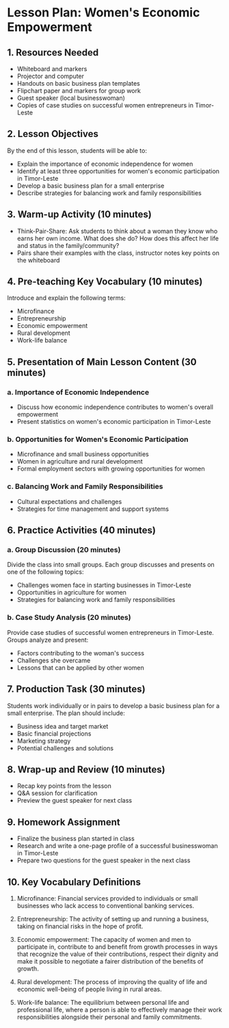 # Lesson Plan: Women's Economic Empowerment

## 1. Resources Needed

- Whiteboard and markers
- Projector and computer
- Handouts on basic business plan templates
- Flipchart paper and markers for group work
- Guest speaker (local businesswoman)
- Copies of case studies on successful women entrepreneurs in Timor-Leste

## 2. Lesson Objectives

By the end of this lesson, students will be able to:
- Explain the importance of economic independence for women
- Identify at least three opportunities for women's economic participation in Timor-Leste
- Develop a basic business plan for a small enterprise
- Describe strategies for balancing work and family responsibilities

## 3. Warm-up Activity (10 minutes)

- Think-Pair-Share: Ask students to think about a woman they know who earns her own income. What does she do? How does this affect her life and status in the family/community?
- Pairs share their examples with the class, instructor notes key points on the whiteboard

## 4. Pre-teaching Key Vocabulary (10 minutes)

Introduce and explain the following terms:
- Microfinance
- Entrepreneurship
- Economic empowerment
- Rural development
- Work-life balance

## 5. Presentation of Main Lesson Content (30 minutes)

### a. Importance of Economic Independence
- Discuss how economic independence contributes to women's overall empowerment
- Present statistics on women's economic participation in Timor-Leste

### b. Opportunities for Women's Economic Participation
- Microfinance and small business opportunities
- Women in agriculture and rural development
- Formal employment sectors with growing opportunities for women

### c. Balancing Work and Family Responsibilities
- Cultural expectations and challenges
- Strategies for time management and support systems

## 6. Practice Activities (40 minutes)

### a. Group Discussion (20 minutes)
Divide the class into small groups. Each group discusses and presents on one of the following topics:
- Challenges women face in starting businesses in Timor-Leste
- Opportunities in agriculture for women
- Strategies for balancing work and family responsibilities

### b. Case Study Analysis (20 minutes)
Provide case studies of successful women entrepreneurs in Timor-Leste. Groups analyze and present:
- Factors contributing to the woman's success
- Challenges she overcame
- Lessons that can be applied by other women

## 7. Production Task (30 minutes)

Students work individually or in pairs to develop a basic business plan for a small enterprise. The plan should include:
- Business idea and target market
- Basic financial projections
- Marketing strategy
- Potential challenges and solutions

## 8. Wrap-up and Review (10 minutes)

- Recap key points from the lesson
- Q&A session for clarification
- Preview the guest speaker for next class

## 9. Homework Assignment

- Finalize the business plan started in class
- Research and write a one-page profile of a successful businesswoman in Timor-Leste
- Prepare two questions for the guest speaker in the next class

## 10. Key Vocabulary Definitions

1. Microfinance: Financial services provided to individuals or small businesses who lack access to conventional banking services.

2. Entrepreneurship: The activity of setting up and running a business, taking on financial risks in the hope of profit.

3. Economic empowerment: The capacity of women and men to participate in, contribute to and benefit from growth processes in ways that recognize the value of their contributions, respect their dignity and make it possible to negotiate a fairer distribution of the benefits of growth.

4. Rural development: The process of improving the quality of life and economic well-being of people living in rural areas.

5. Work-life balance: The equilibrium between personal life and professional life, where a person is able to effectively manage their work responsibilities alongside their personal and family commitments.